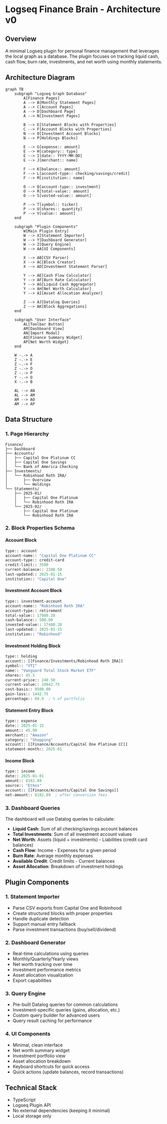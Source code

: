 # Logseq Finance Brain - Architecture v0

## Overview

A minimal Logseq plugin for personal finance management that leverages the local graph as a database. The plugin focuses on tracking liquid cash, cash flow, burn rate, investments, and net worth using monthly statements.

## Architecture Diagram

```mermaid
graph TB
    subgraph "Logseq Graph Database"
        A[Finance Pages]
        A --> B[Monthly Statement Pages]
        A --> C[Account Pages]
        A --> D[Dashboard Page]
        A --> N[Investment Pages]

        B --> E[Statement Blocks with Properties]
        C --> F[Account Blocks with Properties]
        N --> O[Investment Account Blocks]
        N --> P[Holdings Blocks]

        E --> G[expense:: amount]
        E --> H[category:: type]
        E --> I[date:: YYYY-MM-DD]
        E --> J[merchant:: name]

        F --> K[balance:: amount]
        F --> L[account-type:: checking/savings/credit]
        F --> M[institution:: name]

        O --> Q[account-type:: investment]
        O --> R[total-value:: amount]
        O --> S[vested-value:: amount]

        P --> T[symbol:: ticker]
        P --> U[shares:: quantity]
        P --> V[value:: amount]
    end

    subgraph "Plugin Components"
        W[Main Plugin Entry]
        W --> X[Statement Importer]
        W --> Y[Dashboard Generator]
        W --> Z[Query Engine]
        W --> AA[UI Components]

        X --> AB[CSV Parser]
        X --> AC[Block Creator]
        X --> AD[Investment Statement Parser]

        Y --> AE[Cash Flow Calculator]
        Y --> AF[Burn Rate Calculator]
        Y --> AG[Liquid Cash Aggregator]
        Y --> AH[Net Worth Calculator]
        Y --> AI[Asset Allocation Analyzer]

        Z --> AJ[Datalog Queries]
        Z --> AK[Block Aggregations]
    end

    subgraph "User Interface"
        AL[Toolbar Button]
        AM[Dashboard View]
        AN[Import Modal]
        AO[Finance Summary Widget]
        AP[Net Worth Widget]
    end

    W -.-> A
    Z -.-> E
    Z -.-> F
    Z -.-> O
    Z -.-> P
    Y -.-> D
    X -.-> B

    AL --> AN
    AL --> AM
    AM --> AO
    AM --> AP
```

## Data Structure

### 1. Page Hierarchy

```
Finance/
├── Dashboard
├── Accounts/
│   ├── Capital One Platinum CC
│   ├── Capital One Savings
│   └── Bank of America Checking
├── Investments/
│   └── Robinhood Roth IRA/
│       ├── Overview
│       └── Holdings
└── Statements/
    ├── 2025-01/
    │   ├── Capital One Platinum
    │   └── Robinhood Roth IRA
    └── 2025-02/
        ├── Capital One Platinum
        └── Robinhood Roth IRA
```

### 2. Block Properties Schema

#### Account Block

```clojure
type:: account
account-name:: "Capital One Platinum CC"
account-type:: credit-card
credit-limit:: 3500
current-balance:: 2100.50
last-updated:: 2025-01-15
institution:: "Capital One"
```

#### Investment Account Block

```clojure
type:: investment-account
account-name:: "Robinhood Roth IRA"
account-type:: retirement
total-value:: 17980.28
cash-balance:: 500.00
invested-value:: 17480.28
last-updated:: 2025-01-15
institution:: "Robinhood"
```

#### Investment Holding Block

```clojure
type:: holding
account:: [[Finance/Investments/Robinhood Roth IRA]]
symbol:: "VTI"
name:: "Vanguard Total Stock Market ETF"
shares:: 45.5
current-price:: 240.50
current-value:: 10942.75
cost-basis:: 9500.00
gain-loss:: 1442.75
percentage:: 60.9  ; % of portfolio
```

#### Statement Entry Block

```clojure
type:: expense
date:: 2025-01-15
amount:: 45.99
merchant:: "Amazon"
category:: "Shopping"
account:: [[Finance/Accounts/Capital One Platinum CC]]
statement-month:: 2025-01
```

#### Income Block

```clojure
type:: income
date:: 2025-01-01
amount:: 8182.89
source:: "Ethos"
account:: [[Finance/Accounts/Capital One Savings]]
net-amount:: 8182.89  ; after conversion fees
```

### 3. Dashboard Queries

The dashboard will use Datalog queries to calculate:

- **Liquid Cash**: Sum of all checking/savings account balances
- **Total Investments**: Sum of all investment account values
- **Net Worth**: Assets (liquid + investments) - Liabilities (credit card balances)
- **Cash Flow**: Income - Expenses for a given period
- **Burn Rate**: Average monthly expenses
- **Available Credit**: Credit limits - Current balances
- **Asset Allocation**: Breakdown of investment holdings

## Plugin Components

### 1. Statement Importer

- Parse CSV exports from Capital One and Robinhood
- Create structured blocks with proper properties
- Handle duplicate detection
- Support manual entry fallback
- Parse investment transactions (buy/sell/dividend)

### 2. Dashboard Generator

- Real-time calculations using queries
- Monthly/Quarterly/Yearly views
- Net worth tracking over time
- Investment performance metrics
- Asset allocation visualization
- Export capabilities

### 3. Query Engine

- Pre-built Datalog queries for common calculations
- Investment-specific queries (gains, allocation, etc.)
- Custom query builder for advanced users
- Query result caching for performance

### 4. UI Components

- Minimal, clean interface
- Net worth summary widget
- Investment portfolio view
- Asset allocation breakdown
- Keyboard shortcuts for quick access
- Quick actions (update balances, record transactions)

## Technical Stack

- TypeScript
- Logseq Plugin API
- No external dependencies (keeping it minimal)
- Local storage only
